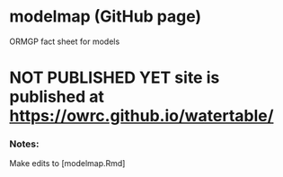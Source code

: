 # modelmap (GitHub page)
ORMGP fact sheet for models

# NOT PUBLISHED YET site is published at https://owrc.github.io/watertable/

### Notes:
Make edits to [modelmap.Rmd]
